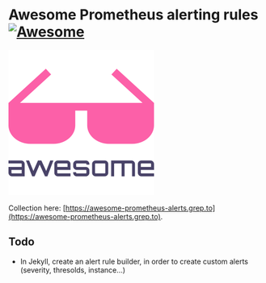 # Awesome Prometheus alerting rules [![Awesome](https://cdn.rawgit.com/sindresorhus/awesome/d7305f38d29fed78fa85652e3a63e154dd8e8829/media/badge.svg)](https://github.com/sindresorhus/awesome)

![Awesome logo](./assets/awesome.png)

Collection here: [https://awesome-prometheus-alerts.grep.to](https://awesome-prometheus-alerts.grep.to).

## Todo

- In Jekyll, create an alert rule builder, in order to create custom alerts (severity, thresolds, instance...)
